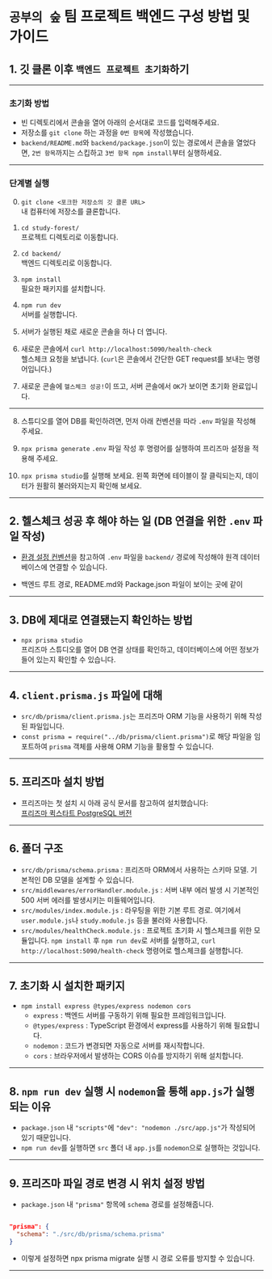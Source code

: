 # `공부의 숲` 팀 프로젝트 백엔드 구성 방법 및 가이드

## 1. 깃 클론 이후 `백엔드 프로젝트 초기화`하기

---

### 초기화 방법

- 빈 디렉토리에서 콘솔을 열어 아래의 순서대로 코드를 입력해주세요.
- 저장소를 `git clone` 하는 과정을 `0번 항목`에 작성했습니다.
- `backend/README.md`와 `backend/package.json`이 있는 경로에서 콘솔을 열었다면, `2번 항목`까지는 스킵하고 `3번 항목 npm install`부터 실행하세요.

---

### 단계별 실행

0. `git clone <포크한 저장소의 깃 클론 URL>`  
   내 컴퓨터에 저장소를 클론합니다.

1. `cd study-forest/`  
   프로젝트 디렉토리로 이동합니다.

2. `cd backend/`  
   백엔드 디렉토리로 이동합니다.

3. `npm install`  
   필요한 패키지를 설치합니다.

4. `npm run dev`  
   서버를 실행합니다.

5. 서버가 실행된 채로 새로운 콘솔을 하나 더 엽니다.

6. 새로운 콘솔에서 `curl http://localhost:5090/health-check`  
   헬스체크 요청을 보냅니다. (`curl`은 콘솔에서 간단한 GET request를 보내는 명령어입니다.)

7. 새로운 콘솔에 `헬스체크 성공!`이 뜨고, 서버 콘솔에서 `OK`가 보이면 초기화 완료입니다.

---

8. 스튜디오를 열어 DB를 확인하려면, 먼저 아래 컨벤션을 따라 `.env` 파일을 작성해 주세요.

9. `npx prisma generate`
   `.env` 파일 작성 후 명령어를 실행하여 프리즈마 설정을 적용해 주세요.

10. `npx prisma studio`를 실행해 보세요. 왼쪽 화면에 테이블이 잘 클릭되는지, 데이터가 원활히 불러와지는지 확인해 보세요.

---

## 2. 헬스체크 성공 후 해야 하는 일 (DB 연결을 위한 `.env` 파일 작성)

- [환경 설정 컨벤션](https://www.notion.so/1bbe3739a96a817f992eef3d9a09aa9b)을 참고하여 `.env` 파일을 `backend/` 경로에 작성해야 원격 데이터베이스에 연결할 수 있습니다.

- 백엔드 루트 경로, README.md와 Package.json 파일이 보이는 곳에 같이

---

## 3. DB에 제대로 연결됐는지 확인하는 방법

- `npx prisma studio`  
  프리즈마 스튜디오를 열어 DB 연결 상태를 확인하고, 데이터베이스에 어떤 정보가 들어 있는지 확인할 수 있습니다.

---

## 4. `client.prisma.js` 파일에 대해

- `src/db/prisma/client.prisma.js`는 프리즈마 ORM 기능을 사용하기 위해 작성된 파일입니다.
- `const prisma = require("../db/prisma/client.prisma")`로 해당 파일을 임포트하여 `prisma` 객체를 사용해 ORM 기능을 활용할 수 있습니다.

---

## 5. 프리즈마 설치 방법

- 프리즈마는 첫 설치 시 아래 공식 문서를 참고하여 설치했습니다:  
  [프리즈마 퀵스타트 PostgreSQL 버전](https://www.prisma.io/docs/getting-started/setup-prisma/start-from-scratch/relational-databases-typescript-postgresql)

---

## 6. 폴더 구조

- `src/db/prisma/schema.prisma` : 프리즈마 ORM에서 사용하는 스키마 모델. 기본적인 DB 모델을 설계할 수 있습니다.
- `src/middlewares/errorHandler.module.js` : 서버 내부 에러 발생 시 기본적인 500 서버 에러를 발생시키는 미들웨어입니다.
- `src/modules/index.module.js` : 라우팅을 위한 기본 루트 경로. 여기에서 `user.module.js`나 `study.module.js` 등을 불러와 사용합니다.
- `src/modules/healthCheck.module.js` : 프로젝트 초기화 시 헬스체크를 위한 모듈입니다. `npm install` 후 `npm run dev`로 서버를 실행하고, `curl http://localhost:5090/health-check` 명령어로 헬스체크를 실행합니다.

---

## 7. 초기화 시 설치한 패키지

- `npm install express @types/express nodemon cors`
  - `express` : 백엔드 서버를 구동하기 위해 필요한 프레임워크입니다.
  - `@types/express` : TypeScript 환경에서 express를 사용하기 위해 필요합니다.
  - `nodemon` : 코드가 변경되면 자동으로 서버를 재시작합니다.
  - `cors` : 브라우저에서 발생하는 CORS 이슈를 방지하기 위해 설치합니다.

---

## 8. `npm run dev` 실행 시 `nodemon`을 통해 `app.js`가 실행되는 이유

- `package.json` 내 `"scripts"`에 `"dev": "nodemon ./src/app.js"`가 작성되어 있기 때문입니다.
- `npm run dev`를 실행하면 `src` 폴더 내 `app.js`를 `nodemon`으로 실행하는 것입니다.

---

## 9. 프리즈마 파일 경로 변경 시 위치 설정 방법

- `package.json` 내 `"prisma"` 항목에 `schema` 경로를 설정해줍니다.

```json

"prisma": {
  "schema": "./src/db/prisma/schema.prisma"
}

```

- 이렇게 설정하면 npx prisma migrate 실행 시 경로 오류를 방지할 수 있습니다.

---
